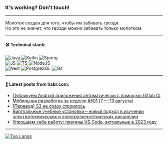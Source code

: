 ### It's working? Don't touch!

---
Молоток создан для того, чтобы им забивать гвозди. <br>
Но это не значит, что гвозди можно забивать только молотком.

---

#### 🛠️ Technical stack:

![Java](https://img.shields.io/badge/Java-informational?logo=Oracle&style=flat&logoColor=white&color=FF4500)
![Kotlin](https://img.shields.io/badge/Kotlin-informational?logo=Kotlin&style=flat&logoColor=white&color=774D97)
![Spring](https://img.shields.io/badge/SpringBoot-informational?logo=SpringBoot&style=flat&logoColor=white&color=6DB33F) <br>
![JS](https://img.shields.io/badge/JS-informational?logo=javaScript&style=flat&logoColor=black&color=F7Df1E)
![TS](https://img.shields.io/badge/TypeScript-informational?logo=typeScript&style=flat&logoColor=black&color=0667A8)
![NodeJS](https://img.shields.io/badge/NodeJS-informational?logo=node.js&style=flat&logoColor=white&color=70A760) <br>
![Nest](https://img.shields.io/badge/NestJS-informational?logo=NestJS&style=flat&logoColor=white&color=E0234E)
![PostgreSQL](https://img.shields.io/badge/PostgreSQL-informational?logo=PostgreSQL&style=flat&logoColor=white&color=DAA520)
![Git](https://img.shields.io/badge/Git-informational?logo=git&style=flat&logoColor=white&color=778899)

___

#### 💬 Latest posts from habr.com:

<!-- BLOG-POST-LIST:START -->
- [Публикуем Android приложения автоматически с помощью Gitlab CI](https://habr.com/ru/companies/gazprommedia/articles/753984/?utm_source=habrahabr&utm_medium=rss&utm_campaign=753984)
- [Мобильная разработка за неделю #501 &lpar;7 — 13 августа&rpar;](https://habr.com/ru/companies/productivity_inside/articles/754354/?utm_source=habrahabr&utm_medium=rss&utm_campaign=754354)
- [[Перевод] S3 не сразу строилось](https://habr.com/ru/articles/754340/?utm_source=habrahabr&utm_medium=rss&utm_campaign=754340)
- [Виртуальные учебные установки – новый подход в изучении электротехнических и электроэнергетических дисциплин](https://habr.com/ru/articles/754336/?utm_source=habrahabr&utm_medium=rss&utm_campaign=754336)
- [Упрощаем себе работу: плагины VS Code, актуальные в 2023 году](https://habr.com/ru/companies/ru_mts/articles/754204/?utm_source=habrahabr&utm_medium=rss&utm_campaign=754204)
<!-- BLOG-POST-LIST:END -->

---
[![Top Langs](https://github-readme-stats-git-master-advtsetting-gmailcom.vercel.app/api/top-langs/?username=zloylis&langs_count=10&hide_title=false&title_color=e6edf3&size_weight=0.5&count_weight=0.5&layout=compact&hide_border=true&theme=dracula)](https://github.com/zloylis)

<!-- ![GitHub stats](https://github-readme-stats-git-master-advtsetting-gmailcom.vercel.app/api?username=zloylis&show_icons=true&hide_border=true&theme=dracula&hide_title=true&include_all_commits=true&count_private=true&hide=contribs&hide_rank=true) -->
